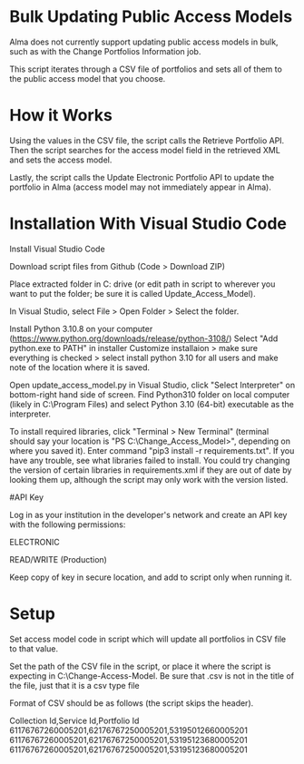 # Bulk Updating Public Access Models 

Alma does not currently support updating public access models in bulk, such as with the Change Portfolios Information job.

This script iterates through a CSV file of portfolios and sets all of them to the public access model that you choose.

# How it Works

Using the values in the CSV file, the script calls the Retrieve Portfolio API. Then the script searches for the access model field in the retrieved XML and sets the access model.

Lastly, the script calls the Update Electronic Portfolio API to update the portfolio in Alma (access model may not immediately appear in Alma). 

# Installation With Visual Studio Code

Install Visual Studio Code

Download script files from Github (Code > Download ZIP)

Place extracted folder in C: drive (or edit path in script to wherever you want to put the folder; be sure it is called Update_Access_Model).

In Visual Studio, select File > Open Folder > Select the folder.

Install Python 3.10.8 on your computer (https://www.python.org/downloads/release/python-3108/)
Select "Add python.exe to PATH" in installer
Customize installaion > make sure everything is checked > select install python 3.10 for all users and make note of the location where it is saved.

Open update_access_model.py in Visual Studio, click "Select Interpreter" on bottom-right hand side of screen. Find Python310 folder on local computer (likely in C:\Program Files) and select Python 3.10 (64-bit) executable as the interpreter.

To install required libraries, click "Terminal > New Terminal" (terminal should say your location is "PS C:\Change_Access_Model>", depending on where you saved it). Enter command "pip3 install -r requirements.txt". If you have any trouble, see what libraries failed to install. You could try changing the version of certain libraries in requirements.xml if they are out of date by looking them up, although the script may only work with the version listed.

#API Key 

Log in as your institution in the developer's network and create an API key with the following permissions:

ELECTRONIC

READ/WRITE (Production)

Keep copy of key in secure location, and add to script only when running it.

# Setup

Set access model code in script which will update all portfolios in CSV file to that value.

Set the path of the CSV file in the script, or place it where the script is expecting in C:\Change-Access-Model. Be sure that .csv is not in the title of the file, just that it is a csv type file

Format of CSV should be as follows (the script skips the header). 

Collection Id,Service Id,Portfolio Id
61176767260005201,62176767250005201,53195012660005201
61176767260005201,62176767250005201,53195123680005201
61176767260005201,62176767250005201,53195123680005201

